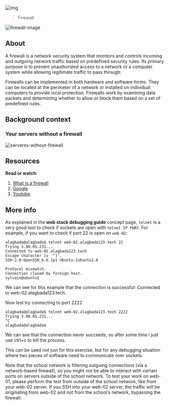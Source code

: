 ![img](https://assets.imaginablefutures.com/media/images/ALX_Logo.max-200x150.png)
  > Firewall

![firewall-image](https://media3.giphy.com/media/RkhMKpIYLT9sukfuXg/200w.webp?cid=ecf05e474t9crl794nus46rjdzrlviax0eil8kwxuu0vt5a7&rid=200w.webp&ct=g)

## About
A firewall is a network security system that monitors and controls incoming and outgoing network traffic based on predefined security rules. Its primary purpose is to prevent unauthorized access to a network or a computer system while allowing legitimate traffic to pass through.

Firewalls can be implemented in both hardware and software forms. They can be located at the perimeter of a network or installed on individual computers to provide local protection. Firewalls work by examining data packets and determining whether to allow or block them based on a set of predefined rules.

## Background context
### Your servers without a firewall
![serveres-without-firewall](https://s3.amazonaws.com/intranet-projects-files/holbertonschool-sysadmin_devops/155/holbertonschool-firewall.gif)

## Resources
__Read or watch__:
1. [What is a firewall](https://en.wikipedia.org/wiki/Firewall_%28computing%29)
2. [Google](https://www.google.com/search?q=ufw+linux)
3. [Youtube](https://www.youtube.com/results?search_query=ufw+firewall+ubuntu)

## More info
As explained in the __web stack debugging guide__ concept page, `telnet` is a very good tool to check if sockets are open with `telnet IP PORT`. For example, if you want to check if port 22 is open on `web-02`:

```
alagbada@alagbada$ telnet web-02.alagbada123.tech 22
Trying 3.90.65.231...
Connected to web-02.alagbada123.tech
Escape character is '^]'.
SSH-2.0-OpenSSH_6.6.1p1 Ubuntu-2ubuntu2.8

Protocol mismatch.
Connection closed by foreign host.
sylvain@ubuntu$
```
We can see for this example that the connection is successful: Connected to web-02.alagbada123.tech. 

Now lest try connecting to port 2222

```
alagbada@alagbada$ telnet web-02.alagbada123.tech 2222
Trying 3.90.65.231...
^C
alagbada@alagbada$
```

We can see that the connection never succeeds, so after some time I just use ctrl+c to kill the process.

This can be used not just for this exercise, but for any debugging situation where two pieces of software need to communicate over sockets.

Note that the school network is filtering outgoing connections (via a network-based firewall), so you might not be able to interact with certain ports on servers outside of the school network. To test your work on web-01, please perform the test from outside of the school network, like from your web-02 server. If you SSH into your web-02 server, the traffic will be originating from web-02 and not from the school’s network, bypassing the firewall.
